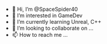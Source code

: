 - 👋 Hi, I’m @SpaceSpider40
- 👀 I’m interested in GameDev
- 🌱 I’m currently learning Unreal, C++
- 💞️ I’m looking to collaborate on ...
- 📫 How to reach me ...

<!---
SpaceSpider40/SpaceSpider40 is a ✨ special ✨ repository because its `README.md` (this file) appears on your GitHub profile.
You can click the Preview link to take a look at your changes.
--->
